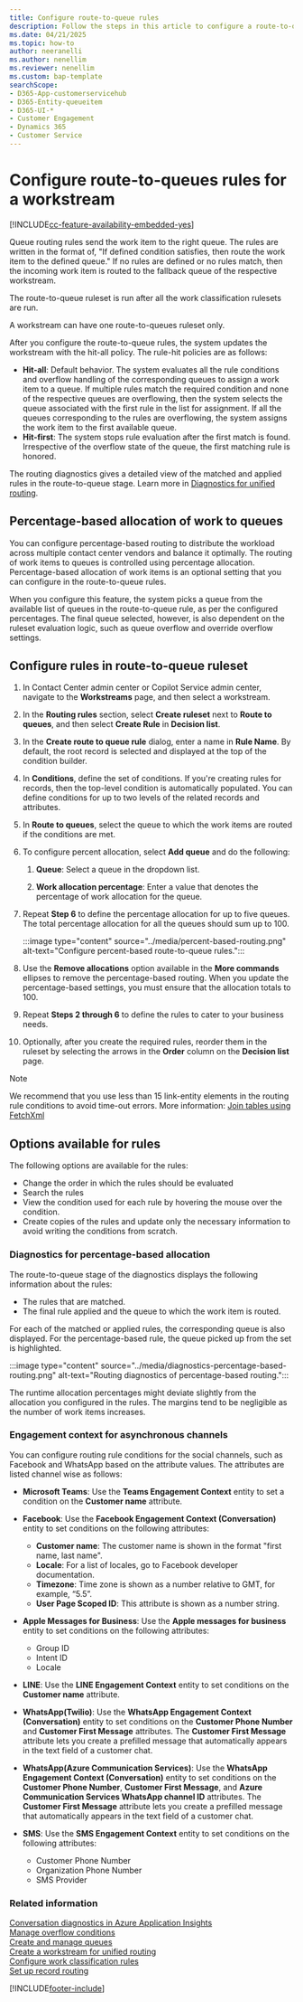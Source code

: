 ```yaml
---
title: Configure route-to-queue rules
description: Follow the steps in this article to configure a route-to-queue ruleset for a workstream in unified routing.
ms.date: 04/21/2025
ms.topic: how-to
author: neeranelli
ms.author: nenellim
ms.reviewer: nenellim
ms.custom: bap-template
searchScope:
- D365-App-customerservicehub
- D365-Entity-queueitem
- D365-UI-*
- Customer Engagement
- Dynamics 365
- Customer Service
---
```


# Configure route-to-queues rules for a workstream

[!INCLUDE[cc-feature-availability-embedded-yes](../../includes/cc-feature-availability-embedded-yes.md)]

Queue routing rules send the work item to the right queue. The rules are written in the format of, "If defined condition satisfies, then route the work item to the defined queue." If no rules are defined or no rules match, then the incoming work item is routed to the fallback queue of the respective workstream.

The route-to-queue ruleset is run after all the work classification rulesets are run.

A workstream can have one route-to-queues ruleset only.

After you configure the route-to-queue rules, the system updates the workstream with the hit-all policy. The rule-hit policies are as follows:

- **Hit-all**: Default behavior. The system evaluates all the rule conditions and overflow handling of the corresponding queues to assign a work item to a queue. If multiple rules match the required condition and none of the respective queues are overflowing, then the system selects the queue associated with the first rule in the list for assignment. If all the queues corresponding to the rules are overflowing, the system assigns the work item to the first available queue.
- **Hit-first**: The system stops rule evaluation after the first match is found. Irrespective of the overflow state of the queue, the first matching rule is honored.

The routing diagnostics gives a detailed view of the matched and applied rules in the route-to-queue stage. Learn more in [Diagnostics for unified routing](unified-routing-diagnostics.md#route-to-queue).

## Percentage-based allocation of work to queues

You can configure percentage-based routing to distribute the workload across multiple contact center vendors and balance it optimally. The routing of work items to queues is controlled using percentage allocation. Percentage-based allocation of work items is an optional setting that you can configure in the route-to-queue rules.

When you configure this feature, the system picks a queue from the available list of queues in the route-to-queue rule, as per the configured percentages. The final queue selected, however, is also dependent on the ruleset evaluation logic, such as queue overflow and override overflow settings.

## Configure rules in route-to-queue ruleset

1. In Contact Center admin center or Copilot Service admin center, navigate to the **Workstreams** page, and then select a workstream.

1. In the **Routing rules** section, select **Create ruleset** next to **Route to queues**, and then select **Create Rule** in **Decision list**.

1. In the **Create route to queue rule** dialog, enter a name in **Rule Name**. By default, the root record is selected and displayed at the top of the condition builder.

1. In **Conditions**, define the set of conditions. If you're creating rules for records, then the top-level condition is automatically populated. You can define conditions for up to two levels of the related records and attributes.

1. In **Route to queues**, select the queue to which the work items are routed if the conditions are met.

1. To configure percent allocation, select **Add queue** and do the following:

    1. **Queue**: Select a queue in the dropdown list.

    1. **Work allocation percentage**: Enter a value that denotes the percentage of work allocation for the queue.

1. Repeat **Step 6** to define the percentage allocation for up to five queues. The total percentage allocation for all the queues should sum up to 100.

   :::image type="content" source="../media/percent-based-routing.png" alt-text="Configure percent-based route-to-queue rules.":::

1. Use the **Remove allocations** option available in the **More commands** ellipses to remove the percentage-based routing. When you update the percentage-based settings, you must ensure that the allocation totals to 100.

1. Repeat **Steps 2 through 6** to define the rules to cater to your business needs.

1. Optionally, after you create the required rules, reorder them in the ruleset by selecting the arrows in the **Order** column on the **Decision list** page.

> [!NOTE]
> We recommend that you use less than 15 link-entity elements in the routing rule conditions to avoid time-out errors. More information: [Join tables using FetchXml](/power-apps/developer/data-platform/fetchxml/join-tables#limitations)

## Options available for rules

The following options are available for the rules:

- Change the order in which the rules should be evaluated
- Search the rules
- View the condition used for each rule by hovering the mouse over the condition.
- Create copies of the rules and update only the necessary information to avoid writing the conditions from scratch.

### Diagnostics for percentage-based allocation

The route-to-queue stage of the diagnostics displays the following information about the rules:

- The rules that are matched.
- The final rule applied and the queue to which the work item is routed.

For each of the matched or applied rules, the corresponding queue is also displayed. For the percentage-based rule, the queue picked up from the set is highlighted.

:::image type="content" source="../media/diagnostics-percentage-based-routing.png" alt-text="Routing diagnostics of percentage-based routing.":::

The runtime allocation percentages might deviate slightly from the allocation you configured in the rules. The margins tend to be negligible as the number of work items increases.

### Engagement context for asynchronous channels

You can configure routing rule conditions for the social channels, such as Facebook and WhatsApp based on the attribute values. The attributes are listed channel wise as follows:

- **Microsoft Teams**: Use the **Teams Engagement Context** entity to set a condition on the **Customer name** attribute.

- **Facebook**: Use the **Facebook Engagement Context (Conversation)** entity to set conditions on the following attributes:

  - **Customer name**: The customer name is shown in the format "first name, last name".
  - **Locale**: For a list of locales, go to Facebook developer documentation.
  - **Timezone**: Time zone is shown as a number relative to GMT, for example, “5.5”.
  - **User Page Scoped ID**: This attribute is shown as a number string.

- **Apple Messages for Business**: Use the **Apple messages for business** entity to set conditions on the following attributes:

  - Group ID
  - Intent ID
  - Locale

- **LINE**: Use the **LINE Engagement Context** entity to set conditions on the **Customer name** attribute.

- **WhatsApp(Twilio)**: Use the **WhatsApp Engagement Context (Conversation)** entity to set conditions on the **Customer Phone Number** and **Customer First Message** attributes. The **Customer First Message** attribute lets you create a prefilled message that automatically appears in the text field of a customer chat.

- **WhatsApp(Azure Communication Services)**: Use the **WhatsApp Engagement Context (Conversation)** entity to set conditions on the **Customer Phone Number**, **Customer First Message**, and **Azure Communication Services WhatsApp channel ID** attributes. The **Customer First Message** attribute lets you create a prefilled message that automatically appears in the text field of a customer chat.

- **SMS**: Use the **SMS Engagement Context** entity to set conditions on the following attributes:  

  - Customer Phone Number
  - Organization Phone Number
  - SMS Provider

### Related information

[Conversation diagnostics in Azure Application Insights](configure-conversation-diagnostics.md)  
[Manage overflow conditions](manage-overflow.md)  
[Create and manage queues](queues-omnichannel.md)  
[Create a workstream for unified routing](create-workstreams.md)  
[Configure work classification rules](configure-work-classification.md)  
[Set up record routing](set-up-record-routing.md)  

[!INCLUDE[footer-include](../../includes/footer-banner.md)]
